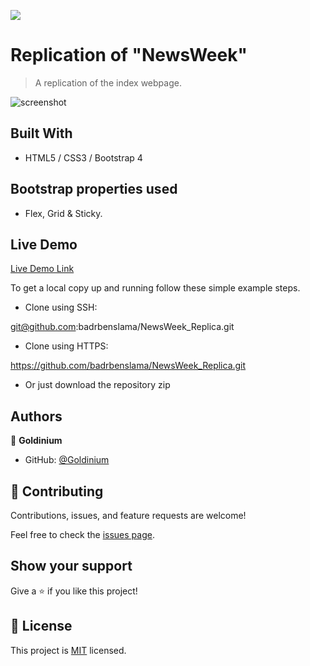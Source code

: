 ![](https://img.shields.io/badge/Microverse-blueviolet)

# Replication of "NewsWeek"

> A replication of the index webpage.

![screenshot](./images/screenshot3.png)

## Built With

- HTML5 / CSS3 / Bootstrap 4

## Bootstrap properties used

- Flex, Grid & Sticky.

## Live Demo

[Live Demo Link](https://Goldinium.github.io/NewsWeek_Replica/)

To get a local copy up and running follow these simple example steps.

- Clone using SSH:

git@github.com:badrbenslama/NewsWeek_Replica.git

- Clone using HTTPS:

https://github.com/badrbenslama/NewsWeek_Replica.git

- Or just download the repository zip

## Authors

👤 **Goldinium**
- GitHub: [@Goldinium](https://github.com/Goldinium)

## 🤝 Contributing

Contributions, issues, and feature requests are welcome!

Feel free to check the [issues page](https://github.com/Goldinium/NewsWeek_Replica/issues).

## Show your support

Give a ⭐️ if you like this project!

## 📝 License

This project is [MIT](LICENSE) licensed.


